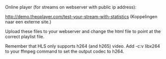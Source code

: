 Online player (for streams on webserver with public ip address):  
  
http://demo.theoplayer.com/test-your-stream-with-statistics (Koppelingen naar een externe site.)  
  
  
   
  
Upload these files to your webserver and change the html file to point at the correct playlist file.  
  
Remember that HLS only supports h264 (and h265) video. Add -c:v libx264 to your ffmpeg command to set the output codec to h264.  